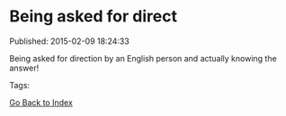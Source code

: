 
# Being asked for direct

Published: 2015-02-09 18:24:33

<p>Being asked for direction by an English person and actually knowing the answer!</p>

Tags: 

[Go Back to Index](index.md)
